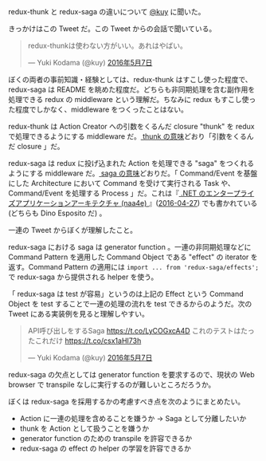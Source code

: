 redux-thunk と redux-saga の違いについて [@kuy](https://twitter.com/kuy/) に聞いた。

きっかけはこの Tweet だ。この Tweet からの会話で聞いている。

<blockquote class="twitter-tweet" data-lang="ja"><p lang="ja" dir="ltr">redux-thunkは使わない方がいい。あれはやばい。</p>&mdash; Yuki Kodama (@kuy) <a href="https://twitter.com/kuy/status/728862251864629248">2016年5月7日</a></blockquote>
<script async src="//platform.twitter.com/widgets.js" charset="utf-8"></script>

ぼくの両者の事前知識・経験としては、redux-thunk はすこし使った程度で、redux-saga は README を眺めた程度だ。どちらも非同期処理を含む副作用を処理できる redux の middleware という理解だ。ちなみに redux もすこし使った程度でしかなく、middleware をつくったことはない。

redux-thunk は Action Creator への引数をくるんだ closure "thunk" を redux で処理できるようにする middleware だ。[ thunk の意味](http://d.hatena.ne.jp/higepon/20071202/1196605979)どおり「引数をくるんだ closure 」だ。

redux-saga は redux に投げ込まれた Action を処理できる "saga" をつくれるようにする middleware だ。[ saga の意味](https://msdn.microsoft.com/ja-jp/magazine/mt238399.aspx)どおりだ。「 Command/Event を基盤にした Architecture において Command を受けて実行される Task や、Command/Event を処理する Process 」だ。これは『[ .NET のエンタープライズアプリケーションアーキテクチャ (naa4e) ](https://www.amazon.co.jp/dp/B00ZQZ8JNE)』([2016-04-27][]) でも書かれている (どちらも Dino Esposito だ) 。

一連の Tweet からぼくが理解したこと。

redux-saga における saga は generator function 。一連の非同期処理などに Command Pattern を適用した Command Object である "effect" の iterator を返す。Command Pattern の適用には `import ... from 'redux-saga/effects';` で redux-saga から提供される helper を使う。

「 redux-saga は test が容易」というのは上記の Effect という Command Object を test することで一連の処理の流れを test できるからのようだ。次の Tweet にある実装例を見ると理解しやすい。

<blockquote class="twitter-tweet" data-lang="ja"><p lang="ja" dir="ltr">API呼び出しをするSaga  <a href="https://t.co/LyCOGxcA4D">https://t.co/LyCOGxcA4D</a> これのテストはたったこれだけ <a href="https://t.co/csx1aHI73h">https://t.co/csx1aHI73h</a></p>&mdash; Yuki Kodama (@kuy) <a href="https://twitter.com/kuy/status/728868446960672768">2016年5月7日</a></blockquote>
<script async src="//platform.twitter.com/widgets.js" charset="utf-8"></script>

redux-saga の欠点としては generator function を要求するので、現状の Web browser で transpile なしに実行するのが難しいところだろうか。

ぼくは redux-saga を採用するかの考慮すべき点を次のようにまとめたい。

- Action に一連の処理を含めることを嫌うか → Saga として分離したいか
- thunk を Action として扱うことを嫌うか
- generator function のための transpile を許容できるか
- redux-saga の effect の helper の学習を許容できるか

[2016-04-27]: https://blog.bouzuya.net/2016/04/27/
